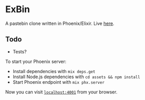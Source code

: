# ExBin

A pastebin clone written in Phoenix/Elixir. Live [here](https://exbin.call-cc.be).

## Todo

 - Tests?

To start your Phoenix server:

  * Install dependencies with `mix deps.get`
  * Install Node.js dependencies with `cd assets && npm install`
  * Start Phoenix endpoint with `mix phx.server`

Now you can visit [`localhost:4001`](http://localhost:4001) from your browser.